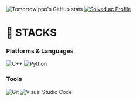 ![TomorrowIppo's GitHub stats](https://github-readme-stats.vercel.app/api?username=TomorrowIppo&show_icons=true&theme=radical) [![Solved.ac Profile](http://mazassumnida.wtf/api/v2/generate_badge?boj=kbj1624)](https://solved.ac/kbj1624/)

# 💎 STACKS
### Platforms & Languages
![C++](https://img.shields.io/badge/C++-00599C.svg?&style=for-the-badge&logo=Java&logoColor=white)
![Python](https://img.shields.io/badge/Python-3776AB.svg?&style=for-the-badge&logo=Python&logoColor=white)

### Tools
![Git](https://img.shields.io/badge/Git-F05032.svg?&style=for-the-badge&logo=Git&logoColor=white)
![Visual Studio Code](https://img.shields.io/badge/Visual%20Studio%20Code-007ACC.svg?&style=for-the-badge&logo=Visual%20Studio%20Code&logoColor=white)

